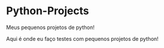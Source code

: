 # Python-Projects
Meus pequenos projetos de python!

Aqui é onde eu faço testes com pequenos projetos de python!
